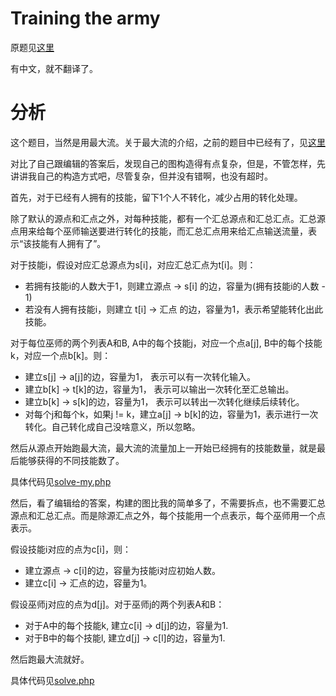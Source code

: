 # Training the army
原题见[这里](https://www.hackerrank.com/challenges/training-the-army/problem)

有中文，就不翻译了。

# 分析

这个题目，当然是用最大流。关于最大流的介绍，之前的题目中已经有了，见[这里](../Real-Estate-Broker)

对比了自己跟编辑的答案后，发现自己的图构造得有点复杂，但是，不管怎样，先讲讲我自己的构造方式吧，尽管复杂，但并没有错啊，也没有超时。

首先，对于已经有人拥有的技能，留下1个人不转化，减少占用的转化处理。

除了默认的源点和汇点之外，对每种技能，都有一个汇总源点和汇总汇点。汇总源点用来给每个巫师输送要进行转化的技能，而汇总汇点用来给汇点输送流量，表示“该技能有人拥有了”。

对于技能i，假设对应汇总源点为s[i]，对应汇总汇点为t[i]。则：
* 若拥有技能i的人数大于1，则建立源点 -> s[i] 的边，容量为(拥有技能i的人数 - 1)
* 若没有人拥有技能i，则建立 t[i] -> 汇点 的边，容量为1，表示希望能转化出此技能。

对于每位巫师的两个列表A和B, A中的每个技能j，对应一个点a[j], B中的每个技能k，对应一个点b[k]。则：
* 建立s[j] -> a[j]的边，容量为1， 表示可以有一次转化输入。
* 建立b[k] -> t[k]的边，容量为1， 表示可以输出一次转化至汇总输出。
* 建立b[k] -> s[k]的边，容量为1， 表示可以转出一次转化继续后续转化。
* 对每个j和每个k，如果j != k，建立a[j] -> b[k]的边，容量为1，表示进行一次转化。自己转化成自己没啥意义，所以忽略。

然后从源点开始跑最大流，最大流的流量加上一开始已经拥有的技能数量，就是最后能够获得的不同技能数了。

具体代码见[solve-my.php](./solve-my.php)

然后，看了编辑给的答案，构建的图比我的简单多了，不需要拆点，也不需要汇总源点和汇总汇点。而是除源汇点之外，每个技能用一个点表示，每个巫师用一个点表示。

假设技能i对应的点为c[i]，则：
* 建立源点 -> c[i]的边，容量为技能i对应初始人数。
* 建立c[i] -> 汇点的边，容量为1。

假设巫师j对应的点为d[j]。对于巫师j的两个列表A和B：
* 对于A中的每个技能k, 建立c[i] -> d[j]的边，容量为1.
* 对于B中的每个技能l, 建立d[j] -> c[l]的边，容量为1.

然后跑最大流就好。

具体代码见[solve.php](./solve.php)
